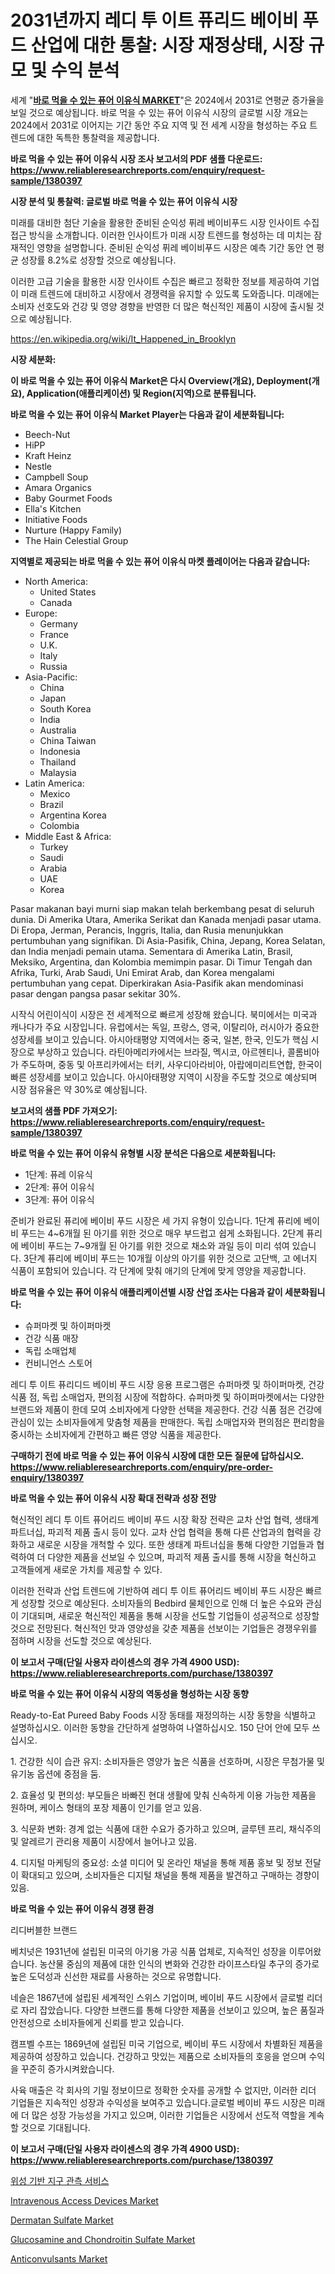 <p><h1>2031년까지 레디 투 이트 퓨리드 베이비 푸드 산업에 대한 통찰: 시장 재정상태, 시장 규모 및 수익 분석</h1></p><p>세계 "<strong><a href="https://www.reliableresearchreports.com/ready-to-eat-pureed-baby-foods-r1380397">바로 먹을 수 있는 퓨어 이유식 MARKET</a></strong>"은 2024에서 2031로 연평균 증가율을 보일 것으로 예상됩니다. 바로 먹을 수 있는 퓨어 이유식 시장의 글로벌 시장 개요는 2024에서 2031로 이어지는 기간 동안 주요 지역 및 전 세계 시장을 형성하는 주요 트렌드에 대한 독특한 통찰력을 제공합니다.</p>
<p><strong>바로 먹을 수 있는 퓨어 이유식 시장 조사 보고서의 PDF 샘플 다운로드: <a href="https://www.reliableresearchreports.com/enquiry/request-sample/1380397">https://www.reliableresearchreports.com/enquiry/request-sample/1380397</a></strong></p>
<p><strong>시장 분석 및 통찰력: 글로벌 바로 먹을 수 있는 퓨어 이유식 시장</strong></p>
<p><p>미래를 대비한 첨단 기술을 활용한 준비된 순익성 퓌레 베이비푸드 시장 인사이트 수집 접근 방식을 소개합니다. 이러한 인사이트가 미래 시장 트렌드를 형성하는 데 미치는 잠재적인 영향을 설명합니다. 준비된 순익성 퓌레 베이비푸드 시장은 예측 기간 동안 연 평균 성장률 8.2%로 성장할 것으로 예상됩니다.</p><p>이러한 고급 기술을 활용한 시장 인사이트 수집은 빠르고 정확한 정보를 제공하여 기업이 미래 트렌드에 대비하고 시장에서 경쟁력을 유지할 수 있도록 도와줍니다. 미래에는 소비자 선호도와 건강 및 영양 경향을 반영한 더 많은 혁신적인 제품이 시장에 출시될 것으로 예상됩니다.</p></p>
<p><a href="%7CAUTHORITHY_DOMAIN_URL%7C">https://en.wikipedia.org/wiki/It_Happened_in_Brooklyn</a></p>
<p><strong>시장 세분화:</strong></p>
<p><strong>이 바로 먹을 수 있는 퓨어 이유식 Market은 다시 Overview(개요), Deployment(개요), Application(애플리케이션) 및 Region(지역)으로 분류됩니다.</strong></p>
<p><strong>바로 먹을 수 있는 퓨어 이유식 Market Player는 다음과 같이 세분화됩니다:</strong></p>
<p><ul><li>Beech-Nut</li><li>HiPP</li><li>Kraft Heinz</li><li>Nestle</li><li>Campbell Soup</li><li>Amara Organics</li><li>Baby Gourmet Foods</li><li>Ella's Kitchen</li><li>Initiative Foods</li><li>Nurture (Happy Family)</li><li>The Hain Celestial Group</li></ul></p>
<p><strong>지역별로 제공되는 바로 먹을 수 있는 퓨어 이유식 마켓 플레이어는 다음과 같습니다:</strong></p>
<p><ul>
    <li>
        North America:
        <ul>
            <li>United States</li>
            <li>Canada</li>
        </ul>
    </li>
    <li>
        Europe:
        <ul>
            <li>Germany</li>
            <li>France</li>
            <li>U.K.</li>
            <li>Italy</li>
            <li>Russia</li>
        </ul>
    </li>
    <li>
        Asia-Pacific:
        <ul>
            <li>China</li>
            <li>Japan</li>
            <li>South Korea</li>
            <li>India</li>
            <li>Australia</li>
            <li>China Taiwan</li>
            <li>Indonesia</li>
            <li>Thailand</li>
            <li>Malaysia</li>
        </ul>
    </li>
    <li>
        Latin America:
        <ul>
            <li>Mexico</li>
            <li>Brazil</li>
            <li>Argentina Korea</li>
            <li>Colombia</li>
        </ul>
    </li>
    <li>
        Middle East & Africa:
        <ul>
            <li>Turkey</li>
            <li>Saudi</li>
            <li>Arabia</li>
            <li>UAE</li>
            <li>Korea</li>
        </ul>
    </li>
    </ul></p>
<p><p>Pasar makanan bayi murni siap makan telah berkembang pesat di seluruh dunia. Di Amerika Utara, Amerika Serikat dan Kanada menjadi pasar utama. Di Eropa, Jerman, Perancis, Inggris, Italia, dan Rusia menunjukkan pertumbuhan yang signifikan. Di Asia-Pasifik, China, Jepang, Korea Selatan, dan India menjadi pemain utama. Sementara di Amerika Latin, Brasil, Meksiko, Argentina, dan Kolombia memimpin pasar. Di Timur Tengah dan Afrika, Turki, Arab Saudi, Uni Emirat Arab, dan Korea mengalami pertumbuhan yang cepat. Diperkirakan Asia-Pasifik akan mendominasi pasar dengan pangsa pasar sekitar 30%.</p><p>시작식 어린이식이 시장은 전 세계적으로 빠르게 성장해 왔습니다. 북미에서는 미국과 캐나다가 주요 시장입니다. 유럽에서는 독일, 프랑스, 영국, 이탈리아, 러시아가 중요한 성장세를 보이고 있습니다. 아시아태평양 지역에서는 중국, 일본, 한국, 인도가 핵심 시장으로 부상하고 있습니다. 라틴아메리카에서는 브라질, 멕시코, 아르헨티나, 콜롬비아가 주도하며, 중동 및 아프리카에서는 터키, 사우디아라비아, 아랍에미리트연합, 한국이 빠른 성장세를 보이고 있습니다. 아시아태평양 지역이 시장을 주도할 것으로 예상되며 시장 점유율은 약 30%로 예상됩니다.</p></p>
<p><strong>보고서의 샘플 PDF 가져오기: <a href="https://www.reliableresearchreports.com/enquiry/request-sample/1380397">https://www.reliableresearchreports.com/enquiry/request-sample/1380397</a></strong></p>
<p><strong>바로 먹을 수 있는 퓨어 이유식 유형별 시장 분석은 다음으로 세분화됩니다:</strong></p>
<p><ul><li>1단계: 퓨레 이유식</li><li>2단계: 퓨어 이유식</li><li>3단계: 퓨어 이유식</li></ul></p>
<p><p>준비가 완료된 퓨리에 베이비 푸드 시장은 세 가지 유형이 있습니다. 1단계 퓨리에 베이비 푸드는 4~6개월 된 아기를 위한 것으로 매우 부드럽고 쉽게 소화됩니다. 2단계 퓨리에 베이비 푸드는 7~9개월 된 아기를 위한 것으로 채소와 과일 등이 미리 섞여 있습니다. 3단계 퓨리에 베이비 푸드는 10개월 이상의 아기를 위한 것으로 고단백, 고 에너지 식품이 포함되어 있습니다. 각 단계에 맞춰 애기의 단계에 맞게 영양을 제공합니다.</p></p>
<p><strong>바로 먹을 수 있는 퓨어 이유식 애플리케이션별 시장 산업 조사는 다음과 같이 세분화됩니다:</strong></p>
<p><ul><li>슈퍼마켓 및 하이퍼마켓</li><li>건강 식품 매장</li><li>독립 소매업체</li><li>컨비니언스 스토어</li></ul></p>
<p><p>레디 투 이트 퓨리디드 베이비 푸드 시장 응용 프로그램은 슈퍼마켓 및 하이퍼마켓, 건강 식품 점, 독립 소매업자, 편의점 시장에 적합하다. 슈퍼마켓 및 하이퍼마켓에서는 다양한 브랜드와 제품이 한데 모여 소비자에게 다양한 선택을 제공한다. 건강 식품 점은 건강에 관심이 있는 소비자들에게 맞춤형 제품을 판매한다. 독립 소매업자와 편의점은 편리함을 중시하는 소비자에게 간편하고 빠른 영양 식품을 제공한다.</p></p>
<p><strong>구매하기 전에 바로 먹을 수 있는 퓨어 이유식 시장에 대한 모든 질문에 답하십시오. <a href="https://www.reliableresearchreports.com/enquiry/pre-order-enquiry/1380397">https://www.reliableresearchreports.com/enquiry/pre-order-enquiry/1380397</a></strong></p>
<p><strong>바로 먹을 수 있는 퓨어 이유식 시장 확대 전략과 성장 전망</strong></p>
<p><p>혁신적인 레디 투 이트 퓨어리드 베이비 푸드 시장 확장 전략은 교차 산업 협력, 생태계 파트너십, 파괴적 제품 출시 등이 있다. 교차 산업 협력을 통해 다른 산업과의 협력을 강화하고 새로운 시장을 개척할 수 있다. 또한 생태계 파트너십을 통해 다양한 기업들과 협력하여 더 다양한 제품을 선보일 수 있으며, 파괴적 제품 출시를 통해 시장을 혁신하고 고객들에게 새로운 가치를 제공할 수 있다.</p><p>이러한 전략과 산업 트렌드에 기반하여 레디 투 이트 퓨어리드 베이비 푸드 시장은 빠르게 성장할 것으로 예상된다. 소비자들의 Bedbird 물체인으로 인해 더 높은 수요와 관심이 기대되며, 새로운 혁신적인 제품을 통해 시장을 선도할 기업들이 성공적으로 성장할 것으로 전망된다. 혁신적인 맛과 영양성을 갖춘 제품을 선보이는 기업들은 경쟁우위를 점하며 시장을 선도할 것으로 예상된다.</p></p>
<p><strong>이 보고서 구매(단일 사용자 라이센스의 경우 가격 4900 USD): <a href="https://www.reliableresearchreports.com/purchase/1380397">https://www.reliableresearchreports.com/purchase/1380397</a></strong></p>
<p><strong>바로 먹을 수 있는 퓨어 이유식 시장의 역동성을 형성하는 시장 동향</strong></p>
<p><p>Ready-to-Eat Pureed Baby Foods 시장 동태를 재정의하는 시장 동향을 식별하고 설명하십시오. 이러한 동향을 간단하게 설명하여 나열하십시오. 150 단어 안에 모두 쓰십시오.</p><p>1. 건강한 식이 습관 유지: 소비자들은 영양가 높은 식품을 선호하며, 시장은 무첨가물 및 유기농 옵션에 중점을 둠. </p><p>2. 효율성 및 편의성: 부모들은 바빠진 현대 생활에 맞춰 신속하게 이용 가능한 제품을 원하며, 케이스 형태의 포장 제품이 인기를 얻고 있음. </p><p>3. 식문화 변화: 경계 없는 식품에 대한 수요가 증가하고 있으며, 글루텐 프리, 채식주의 및 알레르기 관리용 제품이 시장에서 늘어나고 있음.</p><p>4. 디지털 마케팅의 중요성: 소셜 미디어 및 온라인 채널을 통해 제품 홍보 및 정보 전달이 확대되고 있으며, 소비자들은 디지털 채널을 통해 제품을 발견하고 구매하는 경향이 있음.</p></p>
<p><strong>바로 먹을 수 있는 퓨어 이유식 경쟁 환경</strong></p>
<p><p>리디버블한 브랜드</p><p>베치넛은 1931년에 설립된 미국의 아기용 가공 식품 업체로, 지속적인 성장을 이루어왔습니다. 농산물 중심의 제품에 대한 인식의 변화와 건강한 라이프스타일 추구의 증가로 높은 도덕성과 신선한 재료를 사용하는 것으로 유명합니다.</p><p>네슬은 1867년에 설립된 세계적인 스위스 기업이며, 베이비 푸드 시장에서 글로벌 리더로 자리 잡았습니다. 다양한 브랜드를 통해 다양한 제품을 선보이고 있으며, 높은 품질과 안전성으로 소비자들에게 신뢰를 받고 있습니다.</p><p>캠프벨 수프는 1869년에 설립된 미국 기업으로, 베이비 푸드 시장에서 차별화된 제품을 제공하여 성장하고 있습니다. 건강하고 맛있는 제품으로 소비자들의 호응을 얻으며 수익을 꾸준히 증가시켜왔습니다.</p><p>사육 매출은 각 회사의 기밀 정보이므로 정확한 숫자를 공개할 수 없지만, 이러한 리더 기업들은 지속적인 성장과 수익성을 보여주고 있습니다.글로벌 베이비 푸드 시장은 미래에 더 많은 성장 가능성을 가지고 있으며, 이러한 기업들은 시장에서 선도적 역할을 계속할 것으로 기대됩니다.</p></p>
<p><strong>이 보고서 구매(단일 사용자 라이센스의 경우 가격 4900 USD): <a href="https://www.reliableresearchreports.com/purchase/1380397">https://www.reliableresearchreports.com/purchase/1380397</a></strong></p>
<p><p><a href="https://github.com/sougarounis/Market-Research-Report-List-5/blob/main/909800085115.md">위성 기반 지구 관측 서비스</a></p><p><a href="https://www.linkedin.com/pulse/strategic-insights-global-intravenous-access-devices-market-trends-0otmf?trackingId=QoFiGi2hSB2beNOHMv1NSw%3D%3D">Intravenous Access Devices Market</a></p><p><a href="https://github.com/alexxisgm/Market-Research-Report-List-2/blob/main/dermatan-sulfate-market.md">Dermatan Sulfate Market</a></p><p><a href="https://github.com/HenrietteMills1/Market-Research-Report-List-2/blob/main/glucosamine-and-chondroitin-sulfate-market.md">Glucosamine and Chondroitin Sulfate Market</a></p><p><a href="https://github.com/marthawweekle/Market-Research-Report-List-2/blob/main/anticonvulsants-market.md">Anticonvulsants Market</a></p></p>